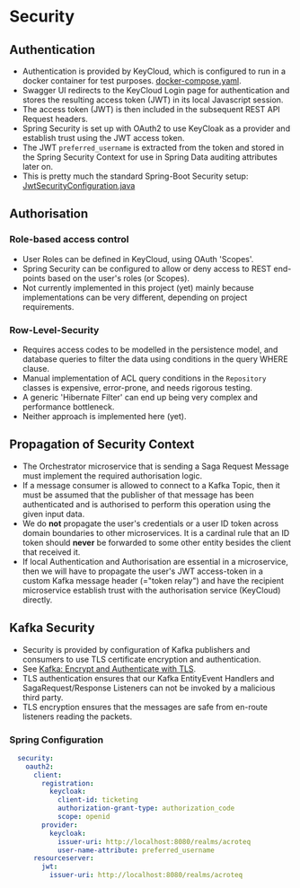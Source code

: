 # Security

## Authentication

- Authentication is provided by KeyCloud, which is configured to run in a docker container for test purposes.
  [docker-compose.yaml](../infrastructure/docker-compose.yaml).
- Swagger UI redirects to the KeyCloud Login page for authentication and stores the resulting access token (JWT) in its
  local Javascript session.
- The access token (JWT) is then included in the subsequent REST API Request headers.
- Spring Security is set up with OAuth2 to use KeyCloak as a provider and establish trust using the JWT access token.
- The JWT `preferred_username` is extracted from the token and stored in the Spring Security Context for use in Spring
  Data auditing attributes later on.
- This is pretty much the standard Spring-Boot Security setup:
  [JwtSecurityConfiguration.java](../common/common-container/src/main/java/com/acroteq/ticketing/container/config/JwtSecurityConfiguration.java)

## Authorisation

### Role-based access control

- User Roles can be defined in KeyCloud, using OAuth 'Scopes'.
- Spring Security can be configured to allow or deny access to REST end-points based on the user's roles (or Scopes).
- Not currently implemented in this project (yet) mainly because implementations can be very different, depending on
  project requirements.

### Row-Level-Security

- Requires access codes to be modelled in the persistence model, and database queries to filter the data using
  conditions in the query WHERE clause.
- Manual implementation of ACL query conditions in the `Repository` classes is expensive, error-prone, and needs
  rigorous testing.
- A generic 'Hibernate Filter' can end up being very complex and performance bottleneck.
- Neither approach is implemented here (yet).

## Propagation of Security Context

- The Orchestrator microservice that is sending a Saga Request Message must implement the required authorisation
  logic.
- If a message consumer is allowed to connect to a Kafka Topic, then it must be assumed that the publisher of that
  message has been authenticated and is authorised to perform this operation using the given input data.
- We do **not** propagate the user's credentials or a user ID token across domain boundaries to other microservices. It
  is a cardinal rule that an ID token should **never** be forwarded to some other entity besides the client that
  received it.
- If local Authentication and Authorisation are essential in a microservice, then we will have to propagate the user's
  JWT access-token in a custom Kafka message header (="token relay") and have the recipient microservice establish trust
  with the authorisation service (KeyCloud) directly.

## Kafka Security

- Security is provided by configuration of Kafka publishers and consumers to use TLS certificate encryption and
  authentication.
- See
  [Kafka: Encrypt and Authenticate with TLS](https://docs.confluent.io/platform/current/kafka/authentication_ssl.html).
- TLS authentication ensures that our Kafka EntityEvent Handlers and SagaRequest/Response Listeners can not be invoked
  by a malicious third party.
- TLS encryption ensures that the messages are safe from en-route listeners reading the packets.

### Spring Configuration

```yaml
  security:
    oauth2:
      client:
        registration:
          keycloak:
            client-id: ticketing
            authorization-grant-type: authorization_code
            scope: openid
        provider:
          keycloak:
            issuer-uri: http://localhost:8080/realms/acroteq
            user-name-attribute: preferred_username
      resourceserver:
        jwt:
          issuer-uri: http://localhost:8080/realms/acroteq
```